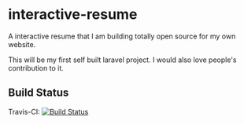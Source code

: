 # interactive-resume
A interactive resume that I am building totally open source for my own website.

This will be my first self built laravel project. I would also love people's contribution to it.

Build Status
---------------------
Travis-CI: [![Build Status](https://travis-ci.org/sanudatta11/interactive-resume.svg?branch=master)](https://travis-ci.org/sanudatta11/interactive-resume/)
